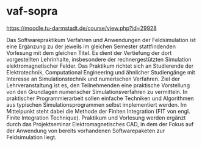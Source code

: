 # vaf-sopra
https://moodle.tu-darmstadt.de/course/view.php?id=29928

Das Softwarepraktikum Verfahren und Anwendungen der Feldsimulation ist eine Ergänzung zu der jeweils im gleichen
Semester stattfindenden Vorlesung mit dem gleichen Titel. Es dient der Vertiefung der dort vorgestellten Lehrinhalte,
insbesondere der rechnergestützten Simulation elektromagnetischer Felder. Das Praktikum richtet sich an Studierende
der Elektrotechnik, Computational Engineering und ähnlicher Studiengänge mit Interesse an Simulationstechnik und
numerischen Verfahren.
Ziel der Lehrveranstaltung ist es, den Teilnehmenden eine praktische Vorstellung von den Grundlagen numerischer
Simulationsverfahren zu vermitteln. In praktischer Programmierarbeit sollen einfache Techniken und Algorithmen aus
typischen Simulationsprogrammen selbst implementiert werden. Im Mittelpunkt steht dabei die Methode der Finiten
Integration (FIT von engl. Finite Integration Technique).
Praktikum und Vorlesung werden ergänzt durch das Projektseminar Elektromagnetisches CAD, in dem der Fokus auf der
Anwendung von bereits vorhandenen Softwarepaketen zur Feldsimulation liegt.
